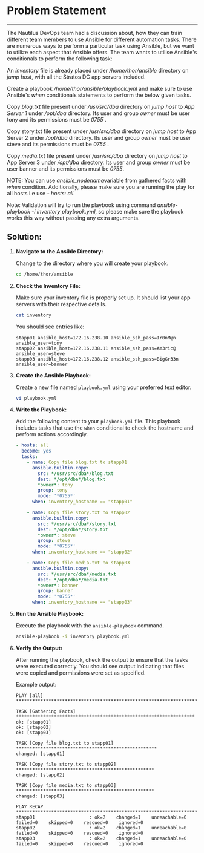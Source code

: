 # Problem Statement

---
The Nautilus DevOps team had a discussion about, how they can train different team members to use Ansible for different automation tasks. There are numerous ways to perform a particular task using Ansible, but we want to utilize each aspect that Ansible offers. The team wants to utilise Ansible's conditionals to perform the following task:

An *inventory* file is already placed under */home/thor/ansible* directory on *jump host*, with all the Stratos DC app servers included.

Create a playbook */home/thor/ansible/playbook.yml* and make sure to use Ansible's *when* conditionals statements to perform the below given tasks.

Copy *blog.txt* file present under */usr/src/dba* directory on *jump host* to *App Server 1* under */opt/dba* directory. Its user and group *owner* must be user tony and its permissions must be *0755* .

Copy story.txt file present under */usr/src/dba* directory on *jump host* to App Server 2 under */opt/dba* directory. Its user and group *owner* must be user steve and its permissions must be *0755* .

Copy _media.txt_ file present under */usr/src/dba* directory on *jump host* to App Server 3 under */opt/dba* directory. Its user and group *owner* must be user banner and its permissions must be *0755*.

NOTE: You can use *ansible_nodename*variable from gathered facts with _when_ condition. Additionally, please make sure you are running the play for all hosts i.e use _- hosts: all_.

Note: Validation will try to run the playbook using command _ansible-playbook -i inventory playbook.yml_, so please make sure the playbook works this way without passing any extra arguments.

## Solution:


1. **Navigate to the Ansible Directory:**

   Change to the directory where you will create your playbook.

   ```bash
   cd /home/thor/ansible
   ```

2. **Check the Inventory File:**

   Make sure your inventory file is properly set up. It should list your app servers with their respective details.

   ```bash
   cat inventory
   ```

   You should see entries like:

   ```
   stapp01 ansible_host=172.16.238.10 ansible_ssh_pass=Ir0nM@n ansible_user=tony
   stapp02 ansible_host=172.16.238.11 ansible_ssh_pass=Am3ric@ ansible_user=steve
   stapp03 ansible_host=172.16.238.12 ansible_ssh_pass=BigGr33n ansible_user=banner
   ```

3. **Create the Ansible Playbook:**

   Create a new file named `playbook.yml` using your preferred text editor.

   ```bash
   vi playbook.yml
   ```

4. **Write the Playbook:**

   Add the following content to your `playbook.yml` file. This playbook includes tasks that use the `when` conditional to check the hostname and perform actions accordingly.

   ```yaml
   - hosts: all
     become: yes
     tasks:
       - name: Copy file blog.txt to stapp01
         ansible.builtin.copy:
           src: */usr/src/dba*/blog.txt
           dest: */opt/dba*/blog.txt
           *owner*: tony
           group: tony
           mode: '*0755*'
         when: inventory_hostname == "stapp01"

       - name: Copy file story.txt to stapp02
         ansible.builtin.copy:
           src: */usr/src/dba*/story.txt
           dest: */opt/dba*/story.txt
           *owner*: steve
           group: steve
           mode: '*0755*'
         when: inventory_hostname == "stapp02"

       - name: Copy file media.txt to stapp03
         ansible.builtin.copy:
           src: */usr/src/dba*/media.txt
           dest: */opt/dba*/media.txt
           *owner*: banner
           group: banner
           mode: '*0755*'
         when: inventory_hostname == "stapp03"
   ```

5. **Run the Ansible Playbook:**

   Execute the playbook with the `ansible-playbook` command.

   ```bash
   ansible-playbook -i inventory playbook.yml
   ```

6. **Verify the Output:**

   After running the playbook, check the output to ensure that the tasks were executed correctly. You should see output indicating that files were copied and permissions were set as specified.

   Example output:

   ```
   PLAY [all] ******************************************************************************

   TASK [Gathering Facts] ******************************************************************
   ok: [stapp01]
   ok: [stapp02]
   ok: [stapp03]

   TASK [Copy file blog.txt to stapp01] ****************************************************
   changed: [stapp01]

   TASK [Copy file story.txt to stapp02] ***************************************************
   changed: [stapp02]

   TASK [Copy file media.txt to stapp03] ***************************************************
   changed: [stapp03]

   PLAY RECAP ******************************************************************************
   stapp01                    : ok=2    changed=1    unreachable=0    failed=0    skipped=0    rescued=0    ignored=0   
   stapp02                    : ok=2    changed=1    unreachable=0    failed=0    skipped=0    rescued=0    ignored=0   
   stapp03                    : ok=2    changed=1    unreachable=0    failed=0    skipped=0    rescued=0    ignored=0   
   ```


